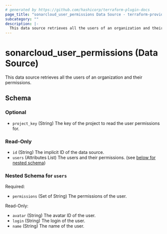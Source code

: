 ```yaml
---
# generated by https://github.com/hashicorp/terraform-plugin-docs
page_title: "sonarcloud_user_permissions Data Source - terraform-provider-sonarcloud"
subcategory: ""
description: |-
  This data source retrieves all the users of an organization and their permissions.
---
```


# sonarcloud_user_permissions (Data Source)

This data source retrieves all the users of an organization and their permissions.



<!-- schema generated by tfplugindocs -->
## Schema

### Optional

- `project_key` (String) The key of the project to read the user permissions for.

### Read-Only

- `id` (String) The implicit ID of the data source.
- `users` (Attributes List) The users and their permissions. (see [below for nested schema](#nestedatt--users))

<a id="nestedatt--users"></a>
### Nested Schema for `users`

Required:

- `permissions` (Set of String) The permissions of the user.

Read-Only:

- `avatar` (String) The avatar ID of the user.
- `login` (String) The login of the user.
- `name` (String) The name of the user.


